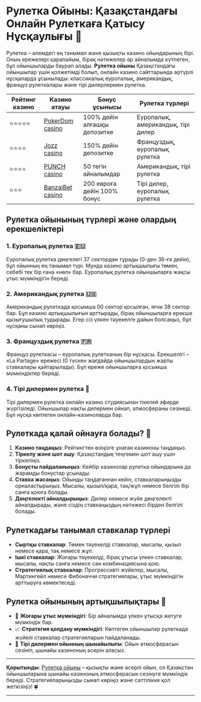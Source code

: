 # Рулетка Ойыны: Қазақстандағы Онлайн Рулеткаға Қатысу Нұсқаулығы 🎡

Рулетка – әлемдегі ең танымал және қызықты казино ойындарының бірі. Оның ережелері қарапайым, бірақ нәтижелер әр айналымда күтпеген, бұл ойыншыларды баурап алады. **Рулетка ойыны** Қазақстандағы ойыншылар үшін қолжетімді болып, онлайн казино сайттарында әртүрлі нұсқаларда ұсынылады: классикалық еуропалық, американдық, француз рулеткалары және тірі дилерлермен рулетка.

| Рейтинг казино      | Казино атауы | Бонус ұсынысы | Рулетка түрлері |
|---------------------|--------------|---------------|-----------------|
| ⭐⭐⭐⭐⭐              | [PokerDom casino](https://brandplay.link/Bxg7SC7H) | 100% дейін алғашқы депозитке | Еуропалық, американдық, тірі дилер |
| ⭐⭐⭐⭐               | [Jozz casino](https://tk435zi5i9.com/alt/jozz/registration?e8250665e216213938eeaefaf3e61c0a) | 150% дейін депозитке | Француздық, еуропалық рулетка |
| ⭐⭐⭐⭐               | [PUNCH casino](https://betpunch1.com/d638d6d39) | 50 тегін айналымдар | Американдық, тірі рулетка |
| ⭐⭐⭐               | [BanzaiBet casino](https://bnzstr009.com/e9rVJ) | 200 евроға дейін 100% бонус | Тірі дилер, еуропалық рулетка |

## Рулетка ойынының түрлері және олардың ерекшеліктері

### 1. Еуропалық рулетка 🇪🇺
Еуропалық рулетка дөңгелегі 37 сектордан тұрады (0-ден 36-ға дейін), бұл ойынның ең танымал түрі. Мұнда казино артықшылығы төмен, себебі тек бір ғана «нөл» бар. Еуропалық рулетка ойыншыларға жақсы ұтыс мүмкіндігін береді.

### 2. Американдық рулетка 🇺🇸
Американдық рулеткада қосымша 00 сектор қосылған, яғни 38 сектор бар. Бұл казино артықшылығын арттырады, бірақ ойыншыларға ерекше қызығушылық тудырады. Егер сіз үлкен тәуекелге дайын болсаңыз, бұл нұсқаны сынап көріңіз.

### 3. Француздық рулетка 🇫🇷
Француз рулеткасы – еуропалық рулетканың бір нұсқасы. Ерекшелігі – «La Partage» ережесі (0 түскен жағдайда ойыншылардың жарты ставкалары қайтарылады). Бұл ереже ойыншыларға қосымша мүмкіндіктер береді.

### 4. Тірі дилермен рулетка 🎥
Тірі дилермен рулетка онлайн казино студиясынан тікелей эфирде жүргізіледі. Ойыншылар нақты дилермен ойнап, атмосфераны сезінеді. Бұл нұсқа көптеген онлайн-казиноларда бар.

## Рулеткада қалай ойнауға болады? 🚀

1. **Казино таңдаңыз**: Рейтингтен өзіңізге ұнаған казиноны таңдаңыз.
2. **Тіркелу және шот ашу**: Қазақстандық теңгемен шот ашу үшін тіркеліңіз.
3. **Бонусты пайдаланыңыз**: Кейбір казинолар рулетка ойындарына да жарамды бонустар ұсынады.
4. **Ставка жасаңыз**: Ойынды таңдағаннан кейін, ставкаларыңызды орналастырыңыз. Мысалы, қызыл/қара, тақ/жұп немесе белгілі бір санға қоюға болады.
5. **Дөңгелекті айналдырыңыз**: Дилер немесе жүйе дөңгелекті айналдырады, және сіздің ставкаңыздың нәтижесі бірден белгілі болады.

## Рулеткадағы танымал ставкалар түрлері

- **Сыртқы ставкалар**: Төмен тәуекелді ставкалар, мысалы, қызыл немесе қара, тақ немесе жұп.
- **Ішкі ставкалар**: Жоғары тәуекелді, бірақ ұтысы үлкен ставкалар, мысалы, нақты санға немесе сан комбинациясына қою.
- **Стратегиялық ставкалар**: Прогрессивті жүйелер, мысалы, Мартингейл немесе Фибоначчи стратегиялары, ұтыс мүмкіндігін арттыруға көмектеседі.

## Рулетка ойынының артықшылықтары 🎲

- 🎁 **Жоғары ұтыс мүмкіндігі**: Бір айналымда үлкен ұтысқа жетуге мүмкіндік бар.
- 📈 **Стратегия қолдану мүмкіндігі**: Көптеген ойыншылар рулеткада жүйелі ставкалар стратегияларын пайдаланады.
- 🎥 **Тірі дилермен ойынның шынайылығы**: Ойын атмосферасын сезініп, шынайы казиноның әсерін аласыз.

---

**Қорытынды**: [Рулетка ойыны](https://brandplay.link/Bxg7SC7H) – қызықты және әсерлі ойын, ол Қазақстан ойыншыларына шынайы казиноның атмосферасын сезінуге мүмкіндік береді. Стратегияларыңызды сынап көріңіз және сәттілікке қол жеткізіңіз! 🍀

---

